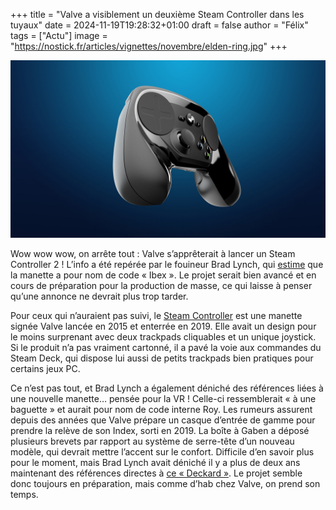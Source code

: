 +++
title = "Valve a visiblement un deuxième Steam Controller dans les tuyaux"
date = 2024-11-19T19:28:32+01:00
draft = false
author = "Félix"
tags = ["Actu"]
image = "https://nostick.fr/articles/vignettes/novembre/elden-ring.jpg"
+++

![Le Steam Controller](steamcontroller.jpg "")

Wow wow wow, on arrête tout : Valve s’apprêterait à lancer un Steam Controller 2 ! L’info a été repérée par le fouineur Brad Lynch, qui [estime](https://x.com/SadlyItsBradley/status/1858925211363553316) que la manette a pour nom de code « Ibex ». Le projet serait bien avancé et en cours de préparation pour la production de masse, ce qui laisse à penser qu’une annonce ne devrait plus trop tarder. 

Pour ceux qui n’auraient pas suivi, le [Steam Controller](https://store.steampowered.com/app/353370/Steam_Controller/) est une manette signée Valve lancée en 2015 et enterrée en 2019. Elle avait un design pour le moins surprenant avec deux trackpads cliquables et un unique joystick. Si le produit n’a pas vraiment cartonné, il a pavé la voie aux commandes du Steam Deck, qui dispose lui aussi de petits trackpads bien pratiques pour certains jeux PC.

Ce n’est pas tout, et Brad Lynch a également déniché des références liées à une nouvelle manette… pensée pour la VR ! Celle-ci ressemblerait « à une baguette » et aurait pour nom de code interne Roy. Les rumeurs assurent depuis des années que Valve prépare un casque d’entrée de gamme pour prendre la relève de son Index, sorti en 2019. La boîte à Gaben a déposé plusieurs brevets par rapport au système de serre-tête d’un nouveau modèle, qui devrait mettre l’accent sur le confort. Difficile d’en savoir plus pour le moment, mais Brad Lynch avait déniché il y a plus de deux ans maintenant des références directes à [ce « Deckard »](https://www.youtube.com/watch?v=ovlbXVwoN8s). Le projet semble donc toujours en préparation, mais comme d’hab chez Valve, on prend son temps.